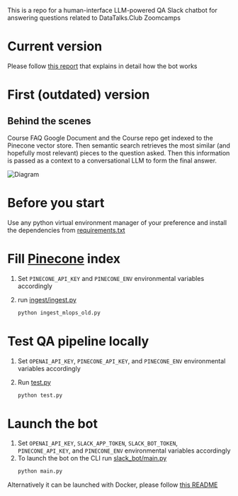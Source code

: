 This is a repo for a human-interface LLM-powered QA Slack chatbot for answering questions
related to DataTalks.Club Zoomcamps

# Current version

Please follow [this report](https://api.wandb.ai/links/aaalex-lit/ii6tpid4) that
explains in detail how the bot works

# First (outdated) version
## Behind the scenes
Course FAQ Google Document and the Course repo get indexed to the Pinecone vector store.
Then semantic search retrieves the most similar (and hopefully most relevant) pieces to the question asked.
Then this information is passed as a context to a conversational LLM to form the final answer.

![Diagram](Mlops_chatbot_diagram.png)

# Before you start

Use any python virtual environment manager of your preference 
    and install the dependencies from [requirements.txt](requirements.txt)

# Fill [Pinecone](https://www.pinecone.io/) index
1. Set `PINECONE_API_KEY` and `PINECONE_ENV` 
environmental variables accordingly
 
2. run [ingest/ingest.py](ingest/mlops/ingest_mlops_old.py) 

    ```bash
    python ingest_mlops_old.py
    ```
# Test QA pipeline locally 
1. Set `OPENAI_API_KEY`, `PINECONE_API_KEY`, and `PINECONE_ENV` 
environmental variables accordingly
1. Run [test.py](test.py)

    ```bash
    python test.py
    ```
# Launch the bot
1. Set `OPENAI_API_KEY`, `SLACK_APP_TOKEN`, `SLACK_BOT_TOKEN`,
`PINECONE_API_KEY`, and `PINECONE_ENV` 
environmental variables accordingly
1. To launch the bot on the CLI run [slack_bot/main.py](slack_bot/main.py)
    ```bash
   python main.py
   ```

Alternatively it can be launched with Docker, please follow 
[this README](slack_bot/README.md)